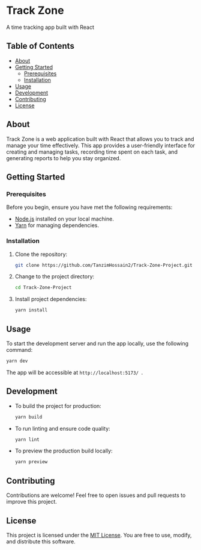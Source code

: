 # Track Zone

A time tracking app built with React

## Table of Contents

- [About](#about)
- [Getting Started](#getting-started)
  - [Prerequisites](#prerequisites)
  - [Installation](#installation)
- [Usage](#usage)
- [Development](#development)
- [Contributing](#contributing)
- [License](#license)

## About

Track Zone is a web application built with React that allows you to track and manage your time effectively. This app provides a user-friendly interface for creating and managing tasks, recording time spent on each task, and generating reports to help you stay organized.

## Getting Started

### Prerequisites

Before you begin, ensure you have met the following requirements:

- [Node.js](https://nodejs.org/) installed on your local machine.
- [Yarn](https://classic.yarnpkg.com/en/docs/install/) for managing dependencies.

### Installation

1. Clone the repository:

   ```sh
   git clone https://github.com/TanzimHossain2/Track-Zone-Project.git
   ```

2. Change to the project directory:

   ```sh
   cd Track-Zone-Project
   ```

3. Install project dependencies:

   ```sh
   yarn install
   ```

## Usage

To start the development server and run the app locally, use the following command:

```sh
yarn dev
```

The app will be accessible at `http://localhost:5173/ `.

## Development

- To build the project for production:

  ```sh
  yarn build
  ```

- To run linting and ensure code quality:

  ```sh
  yarn lint
  ```

- To preview the production build locally:

  ```sh
  yarn preview
  ```

## Contributing

Contributions are welcome! Feel free to open issues and pull requests to improve this project.

## License

This project is licensed under the [MIT License](LICENSE). You are free to use, modify, and distribute this software.
